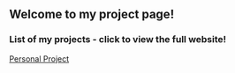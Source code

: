 ## Welcome to my project page!

### List of my projects - click to view the full website!

[Personal Project](https://personalproject.zfriesen19.repl.co/index.html)





